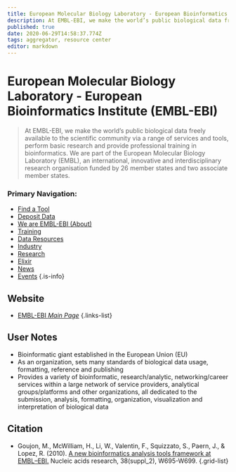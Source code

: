```yaml
---
title: European Molecular Biology Laboratory - European Bioinformatics Institute (EMBL-EBI)
description: At EMBL-EBI, we make the world’s public biological data freely available to the scientific community via a range of services and tools, perform basic research and provide professional training in bioinformatics. 
published: true
date: 2020-06-29T14:58:37.774Z
tags: aggregator, resource center
editor: markdown
---
```


# European Molecular Biology Laboratory - European Bioinformatics Institute (EMBL-EBI)

> At EMBL-EBI, we make the world’s public biological data freely available to the scientific community via a range of services and tools, perform basic research and provide professional training in bioinformatics. 
&NewLine;
We are part of the European Molecular Biology Laboratory (EMBL), an international, innovative and interdisciplinary research organisation funded by 26 member states and two associate member states.

### Primary Navigation:
- [Find a Tool](https://www.ebi.ac.uk/services/)
- [Deposit Data](https://www.ebi.ac.uk/submission/)
- [We are EMBL-EBI (About)](https://www.ebi.ac.uk/about/our-impact)
- [Training](https://www.ebi.ac.uk/training)
- [Data Resources](https://www.ebi.ac.uk/services)
- [Industry](https://www.ebi.ac.uk/industry)
- [Research](https://www.ebi.ac.uk/research)
- [Elixir](https://www.elixir-europe.org/)
- [News](https://www.ebi.ac.uk/about/news)
- [Events](https://www.ebi.ac.uk/about/events)
{.is-info}



## Website

- [EMBL-EBI *Main Page*](https://www.ebi.ac.uk/)
{.links-list}

## User Notes

- Bioinformatic giant established in the European Union (EU)
- As an organization, sets many standards of biological data usage, formatting, reference and publishing
- Provides a variety of bioinformatic, research/analytic, networking/career services within a large network of service providers, analytical groups/platforms and other organizations, all dedicated to the submission, analysis, formatting, organization, visualization and interpretation of biological data


## Citation

- Goujon, M., McWilliam, H., Li, W., Valentin, F., Squizzato, S., Paern, J., & Lopez, R. (2010). [A new bioinformatics analysis tools framework at EMBL–EBI.](https://academic.oup.com/nar/article/38/suppl_2/W695/1097251) Nucleic acids research, 38(suppl_2), W695-W699.
{.grid-list}